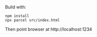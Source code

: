 Build with:

```
npm install
npx parcel src/index.html
```

Then point browser at http://localhost:1234
